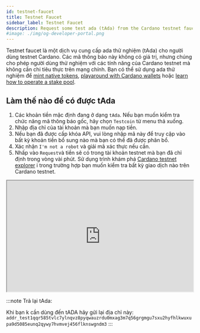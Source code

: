 ```yaml
---
id: testnet-faucet
title: Testnet Faucet
sidebar_label: Testnet Faucet
description: Request some test ada (tAda) from the Cardano testnet faucet.
#image: ./img/og-developer-portal.png
--- 
```


Testnet faucet là một dịch vụ cung cấp ada thử nghiệm (tAda) cho người dùng testnet Cardano. Các mã thông báo này không có giá trị, nhưng chúng cho phép người dùng thử nghiệm với các tính năng của Cardano testnet mà không cần chi tiêu thực trên mạng chính. Bạn có thể sử dụng ada thử nghiệm để [mint native tokens](../native-tokens/minting),  [playaround with Cardano wallets](creating-wallet-faucet) hoặc [learn how to operate a stake pool](../operate-a-stake-pool/).

## Làm thế nào để có được tAda
1. Các khoản tiền mặc định đang ở dạng `tAda`.  Nếu bạn muốn kiểm tra chức năng mã thông báo gốc, hãy chọn `Testcoin` từ menu thả xuống.
1. Nhập địa chỉ của tài khoản mà bạn muốn nạp tiền.
1. Nếu bạn đã được cấp khóa API, vui lòng nhập mã này để truy cập vào bất kỳ khoản tiền bổ sung nào mà bạn có thể đã được phân bổ.
1. Xác nhận `I'm not a robot` và giải mã xác thực nếu cần.
1. Nhấp vào `Request`và tiền sẽ có trong tài khoản testnet mà bạn đã chỉ định trong vòng vài phút. Sử dụng trình khám phá [Cardano testnet explorer](https://explorer.cardano-testnet.iohkdev.io/) i trong trường hợp bạn muốn kiểm tra bất kỳ giao dịch nào trên Cardano testnet.



<div id="faucetcontainer">
<iframe name="iframe" height="300" width="100%" scrolling="no" src="https://testnets.cardano.org/en/testnets/cardano/tools/faucet/" class="faucet"></iframe>
</div>





:::note
Trả lại tAda:

Khi bạn k cần dùng đến tADA hãy gửi lại địa chỉ này: `addr_test1qqr585tvlc7ylnqvz8pyqwauzrdu0mxag3m7q56grgmgu7sxu2hyfhlkwuxupa9d5085eunq2qywy7hvmvej456flknswgndm3`
:::